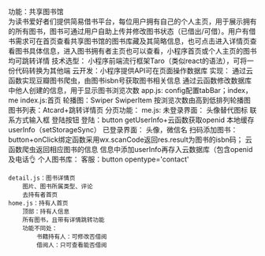 功能：共享图书馆  
为读书爱好者们提供简易借书平台，每位用户拥有自己的个人主页，用于展示拥有的所有图书，图书可通过用户自助上传并修改图书状态（已借出/可借）。用户有借书需求可在首页查看共享图书馆的图书库藏及其简略信息，也可点击进入详情页查看图书具体信息，进入图书拥有者主页也可以查看，小程序首页或个人主页的图书均可跳转详情
技术选型：
	小程序前端流行框架Taro（类似react的语法），可将一份代码转换为其他端
	云开发：小程序提供API可在页面操作数据库
实现：
    通过云函数实现豆瓣图书爬虫，由图书isbn号获取图书相关信息
    通过云函数修改数据库中他人创建的信息，用于显示图书浏览次数
	app.js:
		config配置tabBar；index，me
    index.js:首页
		轮播图：Swiper SwiperItem
			按浏览次数由高到低排列轮播图
		图书列表：Atcard+跳转详情页
		分页功能：
	me.js:
        未登录界面：
            头像替代图标
            联系方式输入框
            登陆按钮
                登陆：button getUserInfo+云函数获取openid
                    本地缓存userInfo（setStorageSync）
        已登录界面：
            头像，微信名
            扫码添加图书：
                button+onClick绑定函数采用wx.scanCode返回res.result为图书的isbn码；
                云函数爬虫返回相应图书的信息
                信息中添加userInfo再存入云数据库（包含openid及电话👌
            个人图书库：
            客服：button opentype='contact'
	
	detail.js：图书详情页
		图片、图书所属类型、评论
		去持有者首页
	home.js：持有人首页
		顶部：持有人信息
		所有图书，且带有详情跳转功能
        功能不同处：
            书籍持有人：可修改否借阅
            借阅人：只可查看能否借阅

